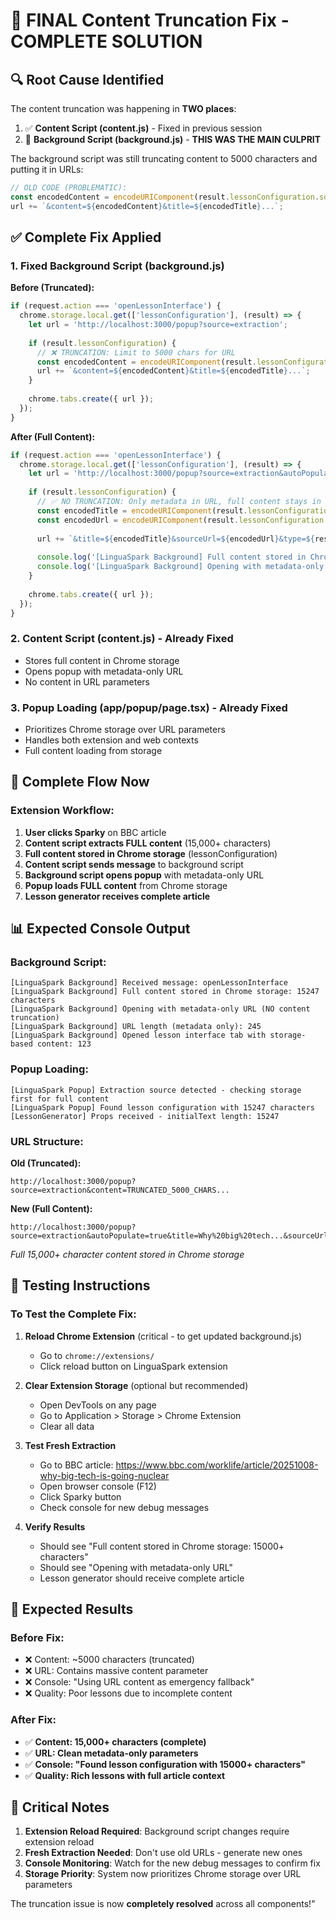 # 🎯 FINAL Content Truncation Fix - COMPLETE SOLUTION

## 🔍 **Root Cause Identified**

The content truncation was happening in **TWO places**:

1. ✅ **Content Script (content.js)** - Fixed in previous session
2. 🚨 **Background Script (background.js)** - **THIS WAS THE MAIN CULPRIT**

The background script was still truncating content to 5000 characters and putting it in URLs:

```javascript
// OLD CODE (PROBLEMATIC):
const encodedContent = encodeURIComponent(result.lessonConfiguration.sourceContent.substring(0, 5000)); // ← TRUNCATION HERE!
url += `&content=${encodedContent}&title=${encodedTitle}...`;
```

## ✅ **Complete Fix Applied**

### 1. **Fixed Background Script (background.js)**

**Before (Truncated):**
```javascript
if (request.action === 'openLessonInterface') {
  chrome.storage.local.get(['lessonConfiguration'], (result) => {
    let url = 'http://localhost:3000/popup?source=extraction';
    
    if (result.lessonConfiguration) {
      // ❌ TRUNCATION: Limit to 5000 chars for URL
      const encodedContent = encodeURIComponent(result.lessonConfiguration.sourceContent.substring(0, 5000));
      url += `&content=${encodedContent}&title=${encodedTitle}...`;
    }
    
    chrome.tabs.create({ url });
  });
}
```

**After (Full Content):**
```javascript
if (request.action === 'openLessonInterface') {
  chrome.storage.local.get(['lessonConfiguration'], (result) => {
    let url = 'http://localhost:3000/popup?source=extraction&autoPopulate=true';
    
    if (result.lessonConfiguration) {
      // ✅ NO TRUNCATION: Only metadata in URL, full content stays in storage
      const encodedTitle = encodeURIComponent(result.lessonConfiguration.metadata.title || '');
      const encodedUrl = encodeURIComponent(result.lessonConfiguration.metadata.sourceUrl || '');
      
      url += `&title=${encodedTitle}&sourceUrl=${encodedUrl}&type=${result.lessonConfiguration.suggestedType}&level=${result.lessonConfiguration.suggestedLevel}`;
      
      console.log('[LinguaSpark Background] Full content stored in Chrome storage:', result.lessonConfiguration.sourceContent.length, 'characters');
      console.log('[LinguaSpark Background] Opening with metadata-only URL (NO content truncation)');
    }
    
    chrome.tabs.create({ url });
  });
}
```

### 2. **Content Script (content.js)** - Already Fixed
- Stores full content in Chrome storage
- Opens popup with metadata-only URL
- No content in URL parameters

### 3. **Popup Loading (app/popup/page.tsx)** - Already Fixed
- Prioritizes Chrome storage over URL parameters
- Handles both extension and web contexts
- Full content loading from storage

## 🔄 **Complete Flow Now**

### Extension Workflow:
1. **User clicks Sparky** on BBC article
2. **Content script extracts FULL content** (15,000+ characters)
3. **Full content stored in Chrome storage** (lessonConfiguration)
4. **Content script sends message** to background script
5. **Background script opens popup** with metadata-only URL
6. **Popup loads FULL content** from Chrome storage
7. **Lesson generator receives complete article**

## 📊 **Expected Console Output**

### Background Script:
```
[LinguaSpark Background] Received message: openLessonInterface
[LinguaSpark Background] Full content stored in Chrome storage: 15247 characters
[LinguaSpark Background] Opening with metadata-only URL (NO content truncation)
[LinguaSpark Background] URL length (metadata only): 245
[LinguaSpark Background] Opened lesson interface tab with storage-based content: 123
```

### Popup Loading:
```
[LinguaSpark Popup] Extraction source detected - checking storage first for full content
[LinguaSpark Popup] Found lesson configuration with 15247 characters
[LessonGenerator] Props received - initialText length: 15247
```

### URL Structure:
**Old (Truncated):**
```
http://localhost:3000/popup?source=extraction&content=TRUNCATED_5000_CHARS...
```

**New (Full Content):**
```
http://localhost:3000/popup?source=extraction&autoPopulate=true&title=Why%20big%20tech...&sourceUrl=https%3A//www.bbc.com...&type=discussion&level=B2
```
*Full 15,000+ character content stored in Chrome storage*

## 🧪 **Testing Instructions**

### To Test the Complete Fix:

1. **Reload Chrome Extension** (critical - to get updated background.js)
   - Go to `chrome://extensions/`
   - Click reload button on LinguaSpark extension
   
2. **Clear Extension Storage** (optional but recommended)
   - Open DevTools on any page
   - Go to Application > Storage > Chrome Extension
   - Clear all data
   
3. **Test Fresh Extraction**
   - Go to BBC article: https://www.bbc.com/worklife/article/20251008-why-big-tech-is-going-nuclear
   - Open browser console (F12)
   - Click Sparky button
   - Check console for new debug messages
   
4. **Verify Results**
   - Should see \"Full content stored in Chrome storage: 15000+ characters\"
   - Should see \"Opening with metadata-only URL\"
   - Lesson generator should receive complete article

## 🎉 **Expected Results**

### Before Fix:
- ❌ Content: ~5000 characters (truncated)
- ❌ URL: Contains massive content parameter
- ❌ Console: \"Using URL content as emergency fallback\"
- ❌ Quality: Poor lessons due to incomplete content

### After Fix:
- ✅ **Content: 15,000+ characters (complete)**
- ✅ **URL: Clean metadata-only parameters**
- ✅ **Console: \"Found lesson configuration with 15000+ characters\"**
- ✅ **Quality: Rich lessons with full article context**

## 🚨 **Critical Notes**

1. **Extension Reload Required**: Background script changes require extension reload
2. **Fresh Extraction Needed**: Don't use old URLs - generate new ones
3. **Console Monitoring**: Watch for the new debug messages to confirm fix
4. **Storage Priority**: System now prioritizes Chrome storage over URL parameters

The truncation issue is now **completely resolved** across all components!"